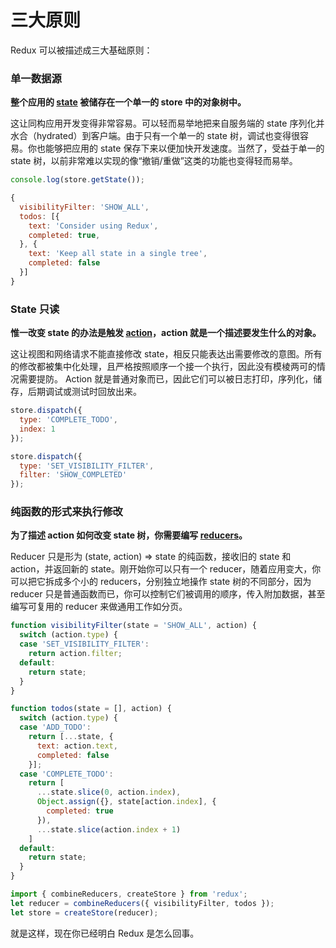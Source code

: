 # 三大原则

Redux 可以被描述成三大基础原则：

### 单一数据源

**整个应用的 [state](../Glossary.md#state) 被储存在一个单一的 store 中的对象树中。**

这让同构应用开发变得非常容易。可以轻而易举地把来自服务端的 state 序列化并水合（hydrated）到客户端。由于只有一个单一的 state 树，调试也变得很容易。你也能够把应用的 state 保存下来以便加快开发速度。当然了，受益于单一的 state 树，以前非常难以实现的像“撤销/重做”这类的功能也变得轻而易举。

```js
console.log(store.getState());

{
  visibilityFilter: 'SHOW_ALL',
  todos: [{
    text: 'Consider using Redux',
    completed: true,
  }, {
    text: 'Keep all state in a single tree',
    completed: false
  }]
}
```

### State 只读

**惟一改变 state 的办法是触发 [action](../Glossary.md#action)，action 就是一个描述要发生什么的对象。**

这让视图和网络请求不能直接修改 state，相反只能表达出需要修改的意图。所有的修改都被集中化处理，且严格按照顺序一个接一个执行，因此没有模棱两可的情况需要提防。 Action 就是普通对象而已，因此它们可以被日志打印，序列化，储存，后期调试或测试时回放出来。

```js
store.dispatch({
  type: 'COMPLETE_TODO',
  index: 1
});

store.dispatch({
  type: 'SET_VISIBILITY_FILTER',
  filter: 'SHOW_COMPLETED'
});
```

### 纯函数的形式来执行修改

**为了描述 action 如何改变 state 树，你需要编写 [reducers](../Glossary.md#reducer)。**

Reducer 只是形为 (state, action) => state 的纯函数，接收旧的 state 和 action，并返回新的 state。刚开始你可以只有一个 reducer，随着应用变大，你可以把它拆成多个小的 reducers，分别独立地操作 state 树的不同部分，因为 reducer 只是普通函数而已，你可以控制它们被调用的顺序，传入附加数据，甚至编写可复用的 reducer 来做通用工作如分页。

```js
function visibilityFilter(state = 'SHOW_ALL', action) {
  switch (action.type) {
  case 'SET_VISIBILITY_FILTER':
    return action.filter;
  default:
    return state;
  }
}

function todos(state = [], action) {
  switch (action.type) {
  case 'ADD_TODO':
    return [...state, {
      text: action.text,
      completed: false
    }];
  case 'COMPLETE_TODO':
    return [
      ...state.slice(0, action.index),
      Object.assign({}, state[action.index], {
        completed: true
      }),
      ...state.slice(action.index + 1)
    ]
  default:
    return state;
  }
}

import { combineReducers, createStore } from 'redux';
let reducer = combineReducers({ visibilityFilter, todos });
let store = createStore(reducer);
```

就是这样，现在你已经明白 Redux 是怎么回事。